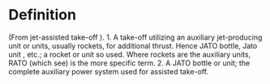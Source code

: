 # Definition

(From jet-assisted take-off ). 1. A take-off utilizing an auxiliary
jet-producing unit or units, usually rockets, for additional thrust.
Hence JATO bottle, Jato unit , etc.; a rocket or unit so used. Where
rockets are the auxiliary units, RATO (which see) is the more specific
term. 2. A JATO bottle or unit; the complete auxiliary power system used
for assisted take-off.
